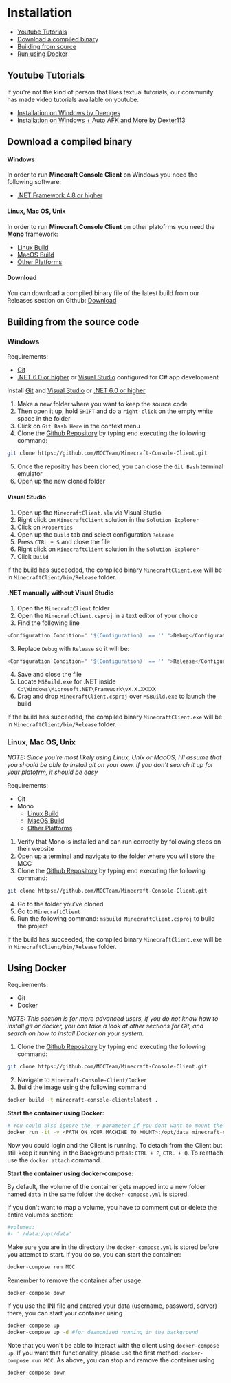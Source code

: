 # Installation

-   [Youtube Tutorials](#youtube-tutorials)
-   [Download a compiled binary](#download-a-compiled-binary)
-   [Building from source](#building-from-the-source-code)
-   [Run using Docker](#using-docker)

## Youtube Tutorials

If you're not the kind of person that likes textual tutorials, our community has made video tutorials available on youtube.

-   [Installation on Windows by Daenges](https://www.youtube.com/watch?v=BkCqOCa2uQw)
-   [Installation on Windows + Auto AFK and More by Dexter113](https://www.youtube.com/watch?v=FxJ0KFIHDrY)

## Download a compiled binary

#### Windows

In order to run **Minecraft Console Client** on Windows you need the following software:

-   [.NET Framework 4.8 or higher](https://dotnet.microsoft.com/en-us/download/dotnet-framework)

#### Linux, Mac OS, Unix

In order to run **Minecraft Console Client** on other platofrms you need the [**Mono**](https://www.mono-project.com) framework:

-   [Linux Build](https://www.mono-project.com/download/stable/#download-lin)
-   [MacOS Build](https://www.mono-project.com/download/stable/#download-mac)
-   [Other Platforms](https://www.mono-project.com/docs/about-mono/supported-platforms/)

#### Download

You can download a compiled binary file of the latest build from our Releases section on Github: [Download](https://github.com/MCCTeam/Minecraft-Console-Client/releases)

## Building from the source code

### Windows

Requirements:

-   [Git](https://www.git-scm.com/)
-   [.NET 6.0 or higher](https://dotnet.microsoft.com/en-us/download) or [Visual Studio](https://visualstudio.microsoft.com/) configured for C# app development

Install [Git](https://www.git-scm.com/) and [Visual Studio](https://visualstudio.microsoft.com/) or [.NET 6.0 or higher](https://dotnet.microsoft.com/en-us/download)

1. Make a new folder where you want to keep the source code
2. Then open it up, hold `SHIFT` and do a `right-click` on the empty white space in the folder
3. Click on `Git Bash Here` in the context menu
4. Clone the [Github Repository](https://github.com/MCCTeam/Minecraft-Console-Client) by typing end executing the following command:

```bash
git clone https://github.com/MCCTeam/Minecraft-Console-Client.git
```

5. Once the repositry has been cloned, you can close the `Git Bash` terminal emulator
6. Open up the new cloned folder

#### Visual Studio

1. Open up the `MinecraftClient.sln` via Visual Studio
2. Right click on `MinecraftClient` solution in the `Solution Explorer`
3. Click on `Properties`
4. Open up the `Build` tab and select configuration `Release`
5. Press `CTRL + S` and close the file
6. Right click on `MinecraftClient` solution in the `Solution Explorer`
7. Click `Build`

If the build has succeeded, the compiled binary `MinecraftClient.exe` will be in `MinecraftClient/bin/Release` folder.

#### .NET manually without Visual Studio

1. Open the `MinecraftClient` folder
2. Open the `MinecraftClient.csproj` in a text editor of your choice
3. Find the following line

```csharp
<Configuration Condition=" '$(Configuration)' == '' ">Debug</Configuration>
```

3. Replace `Debug` with `Release` so it will be:

```csharp
<Configuration Condition=" '$(Configuration)' == '' ">Release</Configuration>
```

4. Save and close the file
5. Locate `MSBuild.exe` for .NET inside `C:\Windows\Microsoft.NET\Framework\vX.X.XXXXX`
6. Drag and drop `MinecraftClient.csproj` over `MSBuild.exe` to launch the build

If the build has succeeded, the compiled binary `MinecraftClient.exe` will be in `MinecraftClient/bin/Release` folder.

### Linux, Mac OS, Unix

_NOTE: Since you're most likely using Linux, Unix or MacOS, I'll assume that you should be able to install git on your own. If you don't search it up for your platofrm, it should be easy_

Requirements:

-   Git
-   Mono
    -   [Linux Build](https://www.mono-project.com/download/stable/#download-lin)
    -   [MacOS Build](https://www.mono-project.com/download/stable/#download-mac)
    -   [Other Platforms](https://www.mono-project.com/docs/about-mono/supported-platforms/)

1. Verify that Mono is installed and can run correctly by following steps on their website
2. Open up a terminal and navigate to the folder where you will store the MCC
3. Clone the [Github Repository](https://github.com/MCCTeam/Minecraft-Console-Client) by typing end executing the following command:

```bash
git clone https://github.com/MCCTeam/Minecraft-Console-Client.git
```

4. Go to the folder you've cloned
5. Go to `MinecraftClient`
6. Run the following command: `msbuild MinecraftClient.csproj` to build the project

If the build has succeeded, the compiled binary `MinecraftClient.exe` will be in `MinecraftClient/bin/Release` folder.

## Using Docker

Requirements:

-   Git
-   Docker

_NOTE: This section is for more advanced users, if you do not know how to install git or docker, you can take a look at other sections for Git, and search on how to install Docker on your system._

1. Clone the [Github Repository](https://github.com/MCCTeam/Minecraft-Console-Client) by typing end executing the following command:

```bash
git clone https://github.com/MCCTeam/Minecraft-Console-Client.git
```

2. Navigate to `Minecraft-Console-Client/Docker`
3. Build the image using the following command

```bash
docker build -t minecraft-console-client:latest .
```

**Start the container using Docker:**

```bash
# You could also ignore the -v parameter if you dont want to mount the volume that is up to you. If you don't it's harder to edit the .ini file if thats something you want to do
docker run -it -v <PATH_ON_YOUR_MACHINE_TO_MOUNT>:/opt/data minecraft-console-client:latest
```

Now you could login and the Client is running. To detach from the Client but still keep it running in the Background press: `CTRL + P`, `CTRL + Q`.
To reattach use the `docker attach` command.

**Start the container using docker-compose:**

By default, the volume of the container gets mapped into a new folder named `data` in the same folder the `docker-compose.yml` is stored.

If you don't want to map a volume, you have to comment out or delete the entire volumes section:

```yml
#volumes:
#- './data:/opt/data'
```

Make sure you are in the directory the `docker-compose.yml` is stored before you attempt to start. If you do so, you can start the container:

```bash
docker-compose run MCC
```

Remember to remove the container after usage:

```bash
docker-compose down
```

If you use the INI file and entered your data (username, password, server) there, you can start your container using

```bash
docker-compose up
docker-compose up -d #for deamonized running in the background
```

Note that you won't be able to interact with the client using `docker-compose up`. If you want that functionality, please use the first method: `docker-compose run MCC`.
As above, you can stop and remove the container using

```bash
docker-compose down
```
